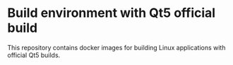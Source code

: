 # Build environment with Qt5 official build

This repository contains docker images for building Linux applications with official Qt5 builds.

